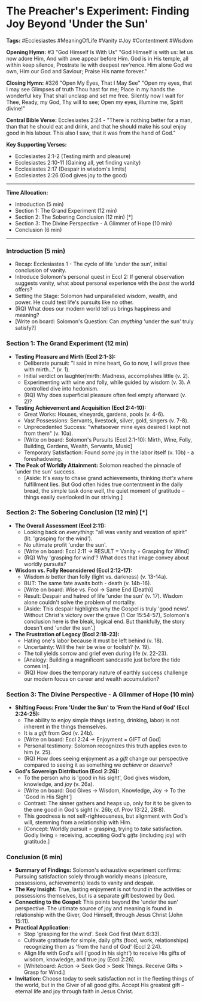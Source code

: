 # The Preacher's Experiment: Finding Joy Beyond 'Under the Sun'

**Tags:** #Ecclesiastes #MeaningOfLife #Vanity #Joy #Contentment #Wisdom

**Opening Hymn:** #3 "God Himself Is With Us" "God Himself is with us: let us
now adore Him, And with awe appear before Him. God is in His temple, all within
keep silence, Prostrate lie with deepest rev'rence. Him alone God we own, Him
our God and Saviour; Praise His name forever."

**Closing Hymn:** #326 "Open My Eyes, That I May See" "Open my eyes, that I may
see Glimpses of truth Thou hast for me; Place in my hands the wonderful key That
shall unclasp and set me free. Silently now I wait for Thee, Ready, my God, Thy
will to see; Open my eyes, illumine me, Spirit divine!"

**Central Bible Verse:** Ecclesiastes 2:24 - "There is nothing better for a man,
than that he should eat and drink, and that he should make his soul enjoy good
in his labour. This also I saw, that it was from the hand of God."

**Key Supporting Verses:**

- Ecclesiastes 2:1-2 (Testing mirth and pleasure)
- Ecclesiastes 2:10-11 (Gaining all, yet finding vanity)
- Ecclesiastes 2:17 (Despair in wisdom's limits)
- Ecclesiastes 2:26 (God gives joy to the good)

---

**Time Allocation:**

- Introduction (5 min)
- Section 1: The Grand Experiment (12 min)
- Section 2: The Sobering Conclusion (12 min) [*]
- Section 3: The Divine Perspective - A Glimmer of Hope (10 min)
- Conclusion (6 min)

---

### Introduction (5 min)

- Recap: Ecclesiastes 1 - The cycle of life 'under the sun', initial conclusion
  of vanity.
- Introduce Solomon's personal quest in Eccl 2: If general observation suggests
  vanity, what about personal experience with the _best_ the world offers?
- Setting the Stage: Solomon had unparalleled wisdom, wealth, and power. He
  could test life's pursuits like no other.
- (RQ) What does our modern world tell us brings happiness and meaning?
- [Write on board: Solomon's Question: Can *anything* 'under the sun' truly
  satisfy?]

### Section 1: The Grand Experiment (12 min)

- **Testing Pleasure and Mirth (Eccl 2:1-3):**
  - Deliberate pursuit: "I said in mine heart, Go to now, I will prove thee with
    mirth..." (v. 1).
  - Initial verdict on laughter/mirth: Madness, accomplishes little (v. 2).
  - Experimenting with wine and folly, while guided by wisdom (v. 3). A
    controlled dive into hedonism.
  - (RQ) Why does superficial pleasure often feel empty afterward (v. 2)?
- **Testing Achievement and Acquisition (Eccl 2:4-10):**
  - Great Works: Houses, vineyards, gardens, pools (v. 4-6).
  - Vast Possessions: Servants, livestock, silver, gold, singers (v. 7-8).
  - Unprecedented Success: "whatsoever mine eyes desired I kept not from them"
    (v. 10a).
  - [Write on board: Solomon's Pursuits (Eccl 2:1-10): Mirth, Wine, Folly,
    Building, Gardens, Wealth, Servants, Music]
  - Temporary Satisfaction: Found _some_ joy in the labor itself (v. 10b) - a
    foreshadowing.
- **The Peak of Worldly Attainment:** Solomon reached the pinnacle of 'under the
  sun' success.
  - [Aside: It's easy to chase grand achievements, thinking *that's* where
    fulfillment lies. But God often hides true contentment in the daily bread,
    the simple task done well, the quiet moment of gratitude – things easily
    overlooked in our striving.]

### Section 2: The Sobering Conclusion (12 min) [*]

- **The Overall Assessment (Eccl 2:11):**
  - Looking back on _everything_: "all was vanity and vexation of spirit" (lit.
    'grasping for the wind').
  - No ultimate profit 'under the sun'.
  - [Write on board: Eccl 2:11 -> RESULT = Vanity + Grasping for Wind]
  - (RQ) Why 'grasping for wind'? What does that image convey about worldly
    pursuits?
- **Wisdom vs. Folly Reconsidered (Eccl 2:12-17):**
  - Wisdom _is_ better than folly (light vs. darkness) (v. 13-14a).
  - BUT: The same fate awaits both - death (v. 14b-16).
  - [Write on board: Wise vs. Fool -> Same End (Death)]
  - Result: Despair and hatred of life 'under the sun' (v. 17). Wisdom alone
    couldn't solve the problem of mortality.
  - [Aside: This despair highlights why the Gospel is truly 'good news'. Without
    Christ's victory over the grave (1 Cor 15:54-57), Solomon's conclusion here
    is the bleak, logical end. But thankfully, the story doesn't end 'under the
    sun'.]
- **The Frustration of Legacy (Eccl 2:18-23):**
  - Hating one's labor because it must be left behind (v. 18).
  - Uncertainty: Will the heir be wise or foolish? (v. 19).
  - The toil yields sorrow and grief even during life (v. 22-23).
  - [Analogy: Building a magnificent sandcastle just before the tide comes in].
  - (RQ) How does the temporary nature of earthly success challenge our modern
    focus on career and wealth accumulation?

### Section 3: The Divine Perspective - A Glimmer of Hope (10 min)

- **Shifting Focus: From 'Under the Sun' to 'From the Hand of God' (Eccl
  2:24-25):**
  - The ability to enjoy simple things (eating, drinking, labor) is not inherent
    in the things themselves.
  - It is a _gift_ from God (v. 24b).
  - [Write on board: Eccl 2:24 -> Enjoyment = GIFT of God]
  - Personal testimony: Solomon recognizes this truth applies even to him (v.
    25).
  - (RQ) How does seeing enjoyment as a _gift_ change our perspective compared
    to seeing it as something we _achieve_ or _deserve_?
- **God's Sovereign Distribution (Eccl 2:26):**
  - To the person who is 'good in his sight', God gives wisdom, knowledge, and
    _joy_ (v. 26a).
  - [Write on board: God Gives -> Wisdom, Knowledge, Joy -> To the 'Good in His
    Sight']
  - Contrast: The sinner gathers and heaps up, only for it to be given to the
    one good in God's sight (v. 26b; cf. Prov 13:22, 28:8).
  - This goodness is not self-righteousness, but alignment with God's will,
    stemming from a relationship with Him.
  - [Concept: Worldly pursuit = grasping, trying to *take* satisfaction. Godly
    living = receiving, accepting God's *gifts* (including joy) with gratitude.]

### Conclusion (6 min)

- **Summary of Findings:** Solomon's exhaustive experiment confirms: Pursuing
  satisfaction solely through worldly means (pleasure, possessions,
  achievements) leads to vanity and despair.
- **The Key Insight:** True, lasting enjoyment is not found _in_ the activities
  or possessions themselves, but is a separate gift bestowed by God.
- **Connecting to the Gospel:** This points beyond the 'under the sun'
  perspective. The ultimate source of joy and meaning is found in relationship
  with the Giver, God Himself, through Jesus Christ (John 15:11).
- **Practical Application:**
  - Stop 'grasping for the wind'. Seek God first (Matt 6:33).
  - Cultivate gratitude for simple, daily gifts (food, work, relationships)
    recognizing them as 'from the hand of God' (Eccl 2:24).
  - Align life with God's will ('good in his sight') to receive His gifts of
    wisdom, knowledge, and true joy (Eccl 2:26).
  - [Whiteboard: Action -> Seek God > Seek Things. Receive Gifts > Grasp for
    Wind.]
- **Invitation:** Choose today to seek satisfaction not in the fleeting things
  of the world, but in the Giver of all good gifts. Accept His greatest gift –
  eternal life and joy through faith in Jesus Christ.
